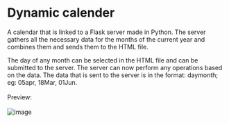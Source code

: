 # Dynamic calender<br>
A calendar that is linked to a Flask server made in Python. The server gathers all the necessary data for the months of the current year and combines them and sends them to the HTML file.<br>

The day of any month can be selected in the HTML file and can be submitted to the server. The server can now perform any operations based on the data. The data that is sent to the server is in the format: daymonth; eg: 05apr, 18Mar, 01Jun.<br><br>
Preview:<br><br>
![image](https://github.com/suvanjanprasai/dynamiccalender/assets/73032557/401694c0-c9e3-40ab-a173-e4e0cd2305df)
